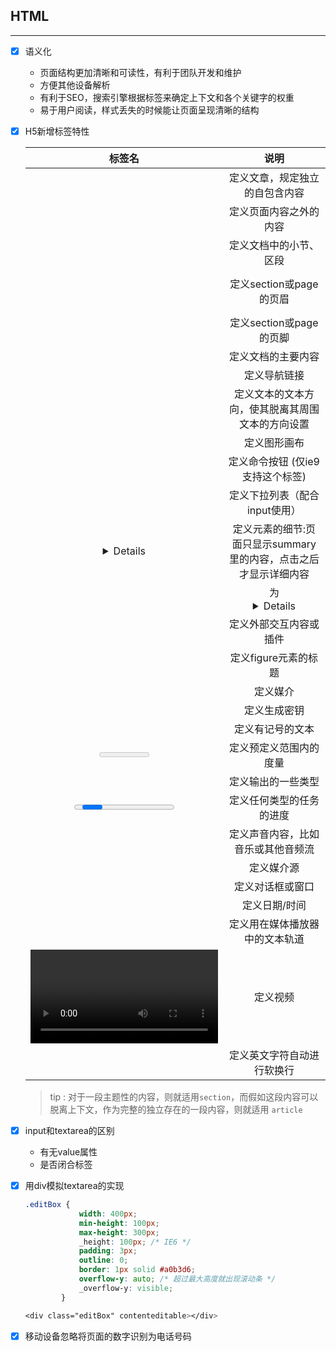 ## HTML

---

- [x] 语义化

  - 页面结构更加清晰和可读性，有利于团队开发和维护
  - 方便其他设备解析
  - 有利于SEO，搜索引擎根据标签来确定上下文和各个关键字的权重
  - 易于用户阅读，样式丢失的时候能让页面呈现清晰的结构

  

- [x] H5新增标签特性

  |    标签名    |                             说明                             |
  | :----------: | :----------------------------------------------------------: |
  |  <article>   |                定义文章，规定独立的自包含内容                |
  |   <aside>    |                    定义页面内容之外的内容                    |
  |  <section>   |                    定义文档中的小节、区段                    |
  |   <header>   |                   定义section或page的页眉                    |
  |   <footer>   |                   定义section或page的页脚                    |
  |    <main>    |                      定义文档的主要内容                      |
  |    <nav>     |                         定义导航链接                         |
  |    <bdi>     |       定义文本的文本方向，使其脱离其周围文本的方向设置       |
  |   <canvas>   |                         定义图形画布                         |
  |  <command>   |              定义命令按钮  (仅ie9支持这个标签)               |
  |  <datalist>  |                定义下拉列表（配合input使用）                 |
  |  <details>   | 定义元素的细节:页面只显示summary里的内容，点击之后才显示详细内容 |
  |  <summary>   |                为<details>元素定义可见的标题                 |
  |   <embed>    |                    定义外部交互内容或插件                    |
  | <figcaption> |                     定义figure元素的标题                     |
  |   <figure>   |                           定义媒介                           |
  |   <keygen>   |                         定义生成密钥                         |
  |    <mark>    |                       定义有记号的文本                       |
  |   <meter>    |                    定义预定义范围内的度量                    |
  |   <output>   |                      定义输出的一些类型                      |
  |  <progress>  |                   定义任何类型的任务的进度                   |
  |   <audio>    |              定义声音内容，比如音乐或其他音频流              |
  |   <source>   |                          定义媒介源                          |
  |   <dialog>   |                       定义对话框或窗口                       |
  |    <time>    |                        定义日期/时间                         |
  |   <track>    |                定义用在媒体播放器中的文本轨道                |
  |   <video>    |                           定义视频                           |
  |    <wbr>     |                  定义英文字符自动进行软换行                  |

  > tip : 对于一段主题性的内容，则就适用`section`，而假如这段内容可以脱离上下文，作为完整的独立存在的一段内容，则就适用 `article`  

  

- [x] input和textarea的区别

  - 有无value属性
  - 是否闭合标签

  

- [x] 用div模拟textarea的实现

  ```css
  .editBox {
              width: 400px;
              min-height: 100px;
              max-height: 300px;
              _height: 100px; /* IE6 */
              padding: 3px;
              outline: 0;
              border: 1px solid #a0b3d6;
              overflow-y: auto; /* 超过最大高度就出现滚动条 */
              _overflow-y: visible;
          }
  
  <div class="editBox" contenteditable></div>
  ```

  

- [x] 移动设备忽略将页面的数字识别为电话号码

  <meta name = "format-detection" content = "telephone=no">